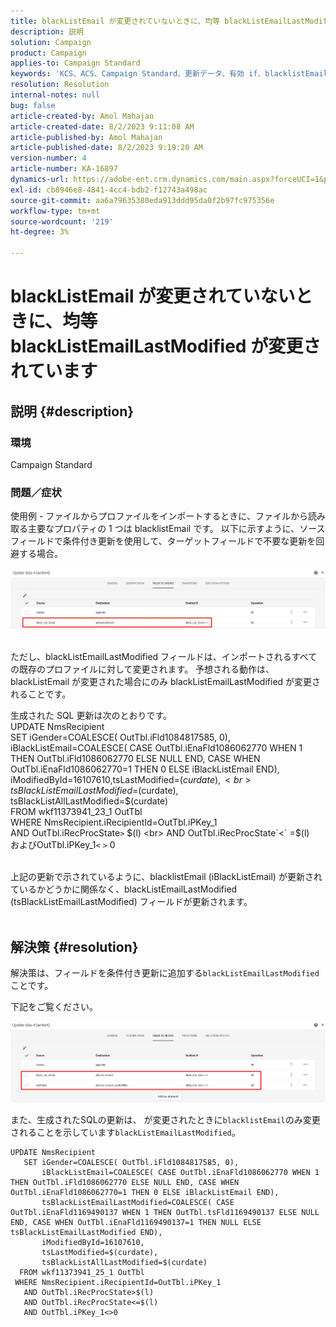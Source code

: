 ```yaml
---
title: blackListEmail が変更されていないときに、均等 blackListEmailLastModified が変更されています
description: 説明
solution: Campaign
product: Campaign
applies-to: Campaign Standard
keywords: 'KCS、ACS、Campaign Standard、更新データ、有効 if、blacklistEmail、blackListEmailLastModified '
resolution: Resolution
internal-notes: null
bug: false
article-created-by: Amol Mahajan
article-created-date: 8/2/2023 9:11:08 AM
article-published-by: Amol Mahajan
article-published-date: 8/2/2023 9:19:20 AM
version-number: 4
article-number: KA-16897
dynamics-url: https://adobe-ent.crm.dynamics.com/main.aspx?forceUCI=1&pagetype=entityrecord&etn=knowledgearticle&id=d2a14d7e-1431-ee11-bdf3-6045bd006b3d
exl-id: cb8946e8-4841-4cc4-bdb2-f12743a498ac
source-git-commit: aa6a79635380eda913ddd95da0f2b97fc975356e
workflow-type: tm+mt
source-wordcount: '219'
ht-degree: 3%

---
```


# blackListEmail が変更されていないときに、均等 blackListEmailLastModified が変更されています

## 説明 {#description}


### <b>環境</b>

Campaign Standard



### <b>問題／症状</b>

使用例 - ファイルからプロファイルをインポートするときに、ファイルから読み取る主要なプロパティの 1 つは blacklistEmail です。 以下に示すように、ソースフィールドで条件付き更新を使用して、ターゲットフィールドで不要な更新を回避する場合。



![](assets/___d3a14d7e-1431-ee11-bdf3-6045bd006b3d___.jpeg)


<br>ただし、blackListEmailLastModified フィールドは、インポートされるすべての既存のプロファイルに対して変更されます。 予想される動作は、blackListEmail が変更された場合にのみ blackListEmailLastModified が変更されることです。

生成された SQL 更新は次のとおりです。
<br>UPDATE NmsRecipient
<br> SET iGender=COALESCE( OutTbl.iFld1084817585, 0),
<br> iBlackListEmail=COALESCE( CASE OutTbl.iEnaFld1086062770 WHEN 1 THEN OutTbl.iFld1086062770 ELSE NULL END, CASE WHEN OutTbl.iEnaFld1086062770=1 THEN 0 ELSE iBlackListEmail END),
<br> iModifiedById=16107610,tsLastModified=$(curdate),
<br> tsBlackListEmailLastModified=$(curdate),
<br> tsBlackListAllLastModified=$(curdate)
<br> FROM wkf11373941_23_1 OutTbl
<br> WHERE NmsRecipient.iRecipientId=OutTbl.iPKey_1
<br> AND OutTbl.iRecProcState`>` $(l)
<br> AND OutTbl.iRecProcState`<` =$(l)
<br>およびOutTbl.iPKey_1`<` `>` 0


<br>上記の更新で示されているように、blacklistEmail (iBlackListEmail) が更新されているかどうかに関係なく、blackListEmailLastModified (tsBlackListEmailLastModified) フィールドが更新されます。<br> 

## 解決策 {#resolution}


解決策は、フィールドを条件付き更新に追加する`blackListEmailLastModified` ことです。

下記をご覧ください。

![](assets/46d6b7ee-ab97-eb11-b1ac-002248093c2a.png)

また、生成されたSQLの更新は、 が変更されたときに`blacklistEmail`のみ変更されることを示しています`blackListEmailLastModified`。




```
UPDATE NmsRecipient 
   SET iGender=COALESCE( OutTbl.iFld1084817585, 0),
       iBlackListEmail=COALESCE( CASE OutTbl.iEnaFld1086062770 WHEN 1 THEN OutTbl.iFld1086062770 ELSE NULL END, CASE WHEN OutTbl.iEnaFld1086062770=1 THEN 0 ELSE iBlackListEmail END),
       tsBlackListEmailLastModified=COALESCE( CASE OutTbl.iEnaFld1169490137 WHEN 1 THEN OutTbl.tsFld1169490137 ELSE NULL END, CASE WHEN OutTbl.iEnaFld1169490137=1 THEN NULL ELSE tsBlackListEmailLastModified END),
       iModifiedById=16107610,
       tsLastModified=$(curdate),
       tsBlackListAllLastModified=$(curdate) 
  FROM wkf11373941_25_1 OutTbl 
 WHERE NmsRecipient.iRecipientId=OutTbl.iPKey_1 
   AND OutTbl.iRecProcState>$(l) 
   AND OutTbl.iRecProcState<=$(l) 
   AND OutTbl.iPKey_1<>0
```
